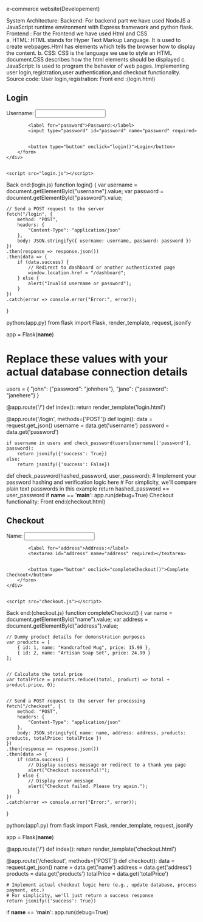 
 e-commerce website(Developement)

 System Architecture:
Backend: For backend  part we have used NodeJS a JavaScript runtime environment with Express framework and python flask.
Frontend : For the Frontend we have used Html and CSS     
a. HTML: HTML stands for Hyper Text Markup Language. It is used to create webpages.Html has elements which tells the browser how to display the content.
b. CSS: CSS is the language we use to style an HTML document.CSS describes how the html elements should be displayed
          c. JavaScript:  Is used to program the behavior of web pages.
Implementing user login,registration,user authentication,and checkout functionality.
Source code:
User login,registration:
Front end :(login.html)
<!DOCTYPE html>
<html lang="en">
<head>
    <meta charset="UTF-8">
    <meta name="viewport" content="width=device-width, initial-scale=1.0">
    <link rel="stylesheet" href="styles.css">
    <title>Login - Artisan Marketplace</title>
</head>
<body>
    <div class="login-container">
        <h2>Login</h2>
        <form id="loginForm">
            <label for="username">Username:</label>
            <input type="text" id="username" name="username" required>


            <label for="password">Password:</label>
            <input type="password" id="password" name="password" required>


            <button type="button" onclick="login()">Login</button>
        </form>
    </div>


    <script src="login.js"></script>
</body>
</html>

Back end:(login.js)
function login() {
    var username = document.getElementById("username").value;
    var password = document.getElementById("password").value;


    // Send a POST request to the server
    fetch("/login", {
        method: "POST",
        headers: {
            "Content-Type": "application/json"
        },
        body: JSON.stringify({ username: username, password: password })
    })
    .then(response => response.json())
    .then(data => {
        if (data.success) {
            // Redirect to dashboard or another authenticated page
            window.location.href = "/dashboard";
        } else {
            alert("Invalid username or password");
        }
    })
    .catch(error => console.error("Error:", error));
}


python:(app.py)
from flask import Flask, render_template, request, jsonify


app = Flask(__name__)


# Replace these values with your actual database connection details
users = {
    "john": {"password": "johnhere"},
    "jane": {"password": "janehere"}
}


@app.route('/')
def index():
    return render_template('login.html')


@app.route('/login', methods=['POST'])
def login():
    data = request.get_json()
    username = data.get('username')
    password = data.get('password')


    if username in users and check_password(users[username]['password'], password):
        return jsonify({'success': True})
    else:
        return jsonify({'success': False})


def check_password(hashed_password, user_password):
    # Implement your password hashing and verification logic here
    # For simplicity, we'll compare plain text passwords in this example
    return hashed_password == user_password
if __name__ == '__main__':
app.run(debug=True)
Checkout functionality:
Front end:(checkout.html)
<!DOCTYPE html>
<html lang="en">
<head>
    <meta charset="UTF-8">
    <meta name="viewport" content="width=device-width, initial-scale=1.0">
    <link rel="stylesheet" href="styles.css">
    <title>Checkout - Artisan Marketplace</title>
</head>
<body>
    <div class="checkout-container">
        <h2>Checkout</h2>
        <form id="checkoutForm">
            <label for="name">Name:</label>
            <input type="text" id="name" name="name" required>


            <label for="address">Address:</label>
            <textarea id="address" name="address" required></textarea>


            <button type="button" onclick="completeCheckout()">Complete Checkout</button>
        </form>
    </div>


    <script src="checkout.js"></script>
</body>
</html>


Back end:(checkout.js)
function completeCheckout() {
    var name = document.getElementById("name").value;
    var address = document.getElementById("address").value;


    // Dummy product details for demonstration purposes
    var products = [
        { id: 1, name: "Handcrafted Mug", price: 15.99 },
        { id: 2, name: "Artisan Soap Set", price: 24.99 }
    ];


    // Calculate the total price
    var totalPrice = products.reduce((total, product) => total + product.price, 0);


    // Send a POST request to the server for processing
    fetch("/checkout", {
        method: "POST",
        headers: {
            "Content-Type": "application/json"
        },
        body: JSON.stringify({ name: name, address: address, products: products, totalPrice: totalPrice })
    })
    .then(response => response.json())
    .then(data => {
        if (data.success) {
            // Display success message or redirect to a thank you page
            alert("Checkout successful!");
        } else {
            // Display error message
            alert("Checkout failed. Please try again.");
        }
    })
    .catch(error => console.error("Error:", error));
}


python:(app1.py)
from flask import Flask, render_template, request, jsonify


app = Flask(__name__)


@app.route('/')
def index():
    return render_template('checkout.html')


@app.route('/checkout', methods=['POST'])
def checkout():
    data = request.get_json()
    name = data.get('name')
    address = data.get('address')
    products = data.get('products')
    totalPrice = data.get('totalPrice')


    # Implement actual checkout logic here (e.g., update database, process payment, etc.)
    # For simplicity, we'll just return a success response
    return jsonify({'success': True})


if __name__ == '__main__':
    app.run(debug=True)


